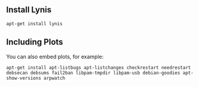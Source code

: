 
## Install Lynis



```
apt-get install lynis
```

## Including Plots

You can also embed plots, for example:

```
apt-get install apt-listbugs apt-listchanges checkrestart needrestart debsecan debsums fail2ban libpam-tmpdir libpam-usb debian-goodies apt-show-versions arpwatch 
```
